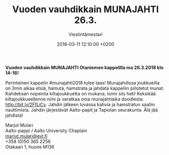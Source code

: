﻿---
layout: post
title: Vuoden vauhdikkain MUNAJAHTI 26.3.
date: 2018-03-11 12:10:00 +0200
language: fin
author: Viestintämestari
categories: muut tapahtumat
---
**Vuoden vauhdikkain MUNAJAHTI Otaniemen kappelilla ma 26.3.2018 klo 14-16!**

Perinteinen kappelin #munajahti2018 tulee taas! Munajahdissa joukkueilla on 3min aikaa etsiä, hamuta, hamstrata ja jahdata kappeliin piilotetut munat. Kahdeksan nopeinta kiltajoukkuetta on mukana, toimi siis heti! Keksikää kiltajoukkueellenne nimi ja varatkaa oma munajahtiaika doodlesta: <http://bit.ly/2FfLiCv>. Jahdin jälkeen luvassa kahvia ja hamstratun saaliin nauttimista. Jahdin järjestävät Aalto-papit ja Tapiolan seurakunta. Älä jää jahdista!
 

Marjut Mulari<br>
Aalto-pappi / Aalto University Chaplain<br>
marjut.mulari@evl.fi<br>
+358 (0)50 365 2256<br>
Otakaari 1, huone M136
